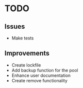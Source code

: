 # TODO

## Issues

* Make tests

## Improvements

* Create lockfile
* Add backup function for the pool
* Enhance user documentation
* Create remove functionality
